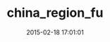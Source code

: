 ---
layout: post
title:  "china_region_fu"
repo:   "Xuhao/china_region_fu"
date:   2015-02-18 17:01:01
gemurl: https://github.com/Xuhao/china_region_fu
---
